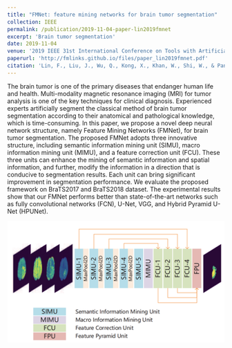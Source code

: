 ```yaml
---
title: "FMNet: feature mining networks for brain tumor segmentation"
collection: IEEE
permalink: /publication/2019-11-04-paper-lin2019fmnet
excerpt: 'Brain tumor segmentation'
date: 2019-11-04
venue: '2019 IEEE 31st International Conference on Tools with Artificial Intelligence (ICTAI)'
paperurl: 'http://fmlinks.github.io/files/paper_lin2019fmnet.pdf'
citation: 'Lin, F., Liu, J., Wu, Q., Kong, X., Khan, W., Shi, W., & Pang, E. (2019, November). FMNet: feature mining networks for brain tumor segmentation. In 2019 IEEE 31st International Conference on Tools with Artificial Intelligence (ICTAI) (pp. 555-560). IEEE.'
---
```


The brain tumor is one of the primary diseases that endanger human life and health. Multi-modality magnetic resonance imaging (MRI) for tumor analysis is one of the key techniques for clinical diagnosis. Experienced experts artificially segment the classical method of brain tumor segmentation according to their anatomical and pathological knowledge, which is time-consuming. In this paper, we propose a novel deep neural network structure, namely Feature Mining Networks (FMNet), for brain tumor segmentation. The proposed FMNet adopts three innovative structure, including semantic information mining unit (SIMU), macro information mining unit (MIMU), and a feature correction unit (FCU). These three units can enhance the mining of semantic information and spatial information, and further, modify the information in a direction that is conducive to segmentation results. Each unit can bring significant improvement in segmentation performance. We evaluate the proposed framework on BraTS2017 and BraTS2018 dataset. The experimental results show that our FMNet performs better than state-of-the-art networks such as fully convolutional networks (FCN), U-Net, VGG, and Hybrid Pyramid U-Net (HPUNet).

![Structure of FMNet](/images/image_lin2019fmnet_main.png)
